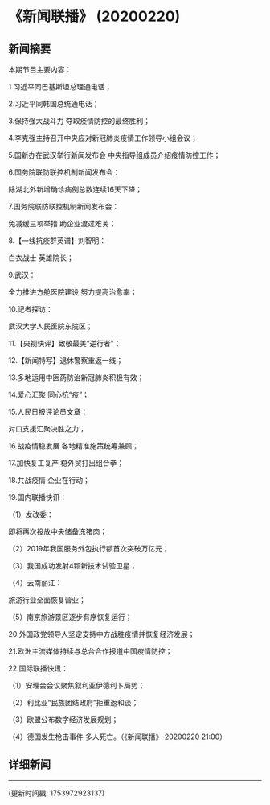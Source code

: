 # 《新闻联播》 (20200220)

## 新闻摘要

本期节目主要内容：

1.习近平同巴基斯坦总理通电话；

2.习近平同韩国总统通电话；

3.保持强大战斗力 夺取疫情防控的最终胜利；

4.李克强主持召开中央应对新冠肺炎疫情工作领导小组会议；

5.国新办在武汉举行新闻发布会 中央指导组成员介绍疫情防控工作；

6.国务院联防联控机制新闻发布会：

除湖北外新增确诊病例总数连续16天下降；

7.国务院联防联控机制新闻发布会：

免减缓三项举措 助企业渡过难关；

8.【一线抗疫群英谱】刘智明：

白衣战士 英雄院长；

9.武汉：

全力推进方舱医院建设 努力提高治愈率；

10.记者探访：

武汉大学人民医院东院区；

11.【央视快评】致敬最美“逆行者”；

12.【新闻特写】退休警察重返一线；

13.多地运用中医药防治新冠肺炎积极有效；

14.爱心汇聚 同心抗“疫”；

15.人民日报评论员文章：

对口支援汇聚决胜之力；

16.战疫情稳发展 各地精准施策统筹兼顾；

17.加快复工复产 稳外贸打出组合拳；

18.共战疫情 企业在行动；

19.国内联播快讯：

（1）发改委：

即将再次投放中央储备冻猪肉；

（2）2019年我国服务外包执行额首次突破万亿元；

（3）我国成功发射4颗新技术试验卫星；

（4）云南丽江：

旅游行业全面恢复营业；

（5）南京旅游景区逐步有序恢复运行；

20.外国政党领导人坚定支持中方战胜疫情并恢复经济发展；

21.欧洲主流媒体持续与总台合作报道中国疫情防控；

22.国际联播快讯：

（1）安理会会议聚焦叙利亚伊德利卜局势；

（2）利比亚“民族团结政府”拒重返和谈；

（3）欧盟公布数字经济发展规划；

（4）德国发生枪击事件 多人死亡。（《新闻联播》 20200220 21:00）

## 详细新闻

---

(更新时间戳: 1753972923137)

